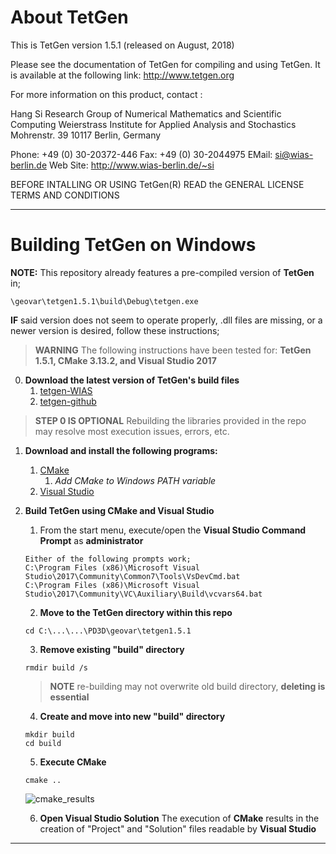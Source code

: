 
# About TetGen #
This is TetGen version 1.5.1 (released on August, 2018)

Please see the documentation of TetGen for compiling and using TetGen.
It is available at the following link:
http://www.tetgen.org

For more information on this product, contact :

  Hang Si
  Research Group of Numerical Mathematics and Scientific Computing
  Weierstrass Institute for Applied Analysis and Stochastics
  Mohrenstr. 39
  10117 Berlin, Germany

 Phone: +49 (0) 30-20372-446   Fax: +49 (0) 30-2044975
 EMail: <si@wias-berlin.de>
 Web Site: http://www.wias-berlin.de/~si

BEFORE INTALLING OR USING TetGen(R) READ the 
GENERAL LICENSE TERMS AND CONDITIONS

---

# Building TetGen on Windows #
**NOTE:** This repository already features a pre-compiled version of **TetGen** in;
```
\geovar\tetgen1.5.1\build\Debug\tetgen.exe
```
**IF** said version does not seem to operate properly, .dll files are missing, or a newer version is desired, follow these instructions;
> **WARNING** The following instructions have been tested for: **TetGen 1.5.1, CMake 3.13.2, and Visual Studio 2017**

0.  **Download the latest version of TetGen's build files**
    1.   [tetgen-WIAS](http://wias-berlin.de/software/index.jsp?id=TetGen&lang=1#Download)
    2.   [tetgen-github](https://github.com/ufz/tetgen)
> **STEP 0 IS OPTIONAL** Rebuilding the libraries provided in the repo may resolve most execution issues, errors, etc.

1.  **Download and install the following programs:**
    1.  [CMake](https://cmake.org/download/)
        1.  _Add CMake to Windows PATH variable_
    2.  [Visual Studio](https://visualstudio.microsoft.com/vs/community/)
    
2.  **Build TetGen using CMake and Visual Studio**
    1.  From the start menu, execute/open the **Visual Studio Command Prompt** as **administrator**
    ```
    Either of the following prompts work;
    C:\Program Files (x86)\Microsoft Visual Studio\2017\Community\Common7\Tools\VsDevCmd.bat
    C:\Program Files (x86)\Microsoft Visual Studio\2017\Community\VC\Auxiliary\Build\vcvars64.bat
    ```
    2.  **Move to the TetGen directory within this repo**
    ```
    cd C:\...\...\PD3D\geovar\tetgen1.5.1
    ```
    3.  **Remove existing "build" directory**
    ```
    rmdir build /s
    ```
    > **NOTE** re-building may not overwrite old build directory, **deleting is essential**
    4.  **Create and move into new "build" directory**
    ```
    mkdir build
    cd build
    ```
    5.  **Execute CMake**
      ```
      cmake ..
      ```
      ![cmake_results](https://github.com/pd3d/geovar/blob/win2/tetgen1.5.1/cmake_results.PNG)
    
    6.  **Open Visual Studio Solution**
      The execution of **CMake** results in the creation of "Project" and "Solution" files readable by **Visual Studio**
    
     
---
